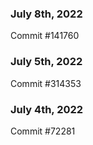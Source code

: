 ### July 8th, 2022

Commit #141760

### July 5th, 2022

Commit #314353


### July 4th, 2022

Commit #72281
